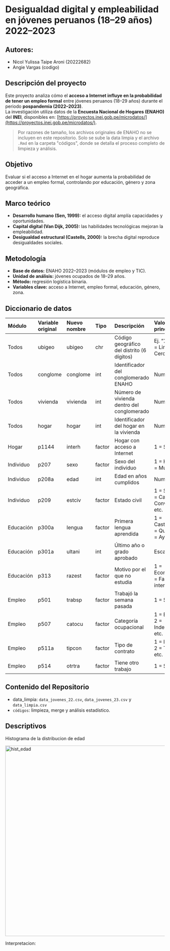 # Desigualdad digital y empleabilidad en jóvenes peruanos (18–29 años) 2022–2023

##  Autores: 
- Nicol Yulissa Taipe Aroni (20222682)
- Angie Vargas (codigo)
  
##  Descripción del proyecto
Este proyecto analiza cómo el **acceso a Internet influye en la probabilidad de tener un empleo formal** entre jóvenes peruanos (18–29 años) durante el periodo **pospandemia (2022–2023)**.  
La investigación utiliza datos de la **Encuesta Nacional de Hogares (ENAHO)** del **INEI**, disponibles en: [https://proyectos.inei.gob.pe/microdatos/](https://proyectos.inei.gob.pe/microdatos/).

> Por razones de tamaño, los archivos originales de ENAHO no se incluyen en este repositorio. Solo se sube la data limpia y el archivo `.Rmd` en la carpeta "códigos", donde se detalla el proceso completo de limpieza y análisis.

##  Objetivo
Evaluar si el acceso a Internet en el hogar aumenta la probabilidad de acceder a un empleo formal, controlando por educación, género y zona geográfica.

##  Marco teórico
- **Desarrollo humano (Sen, 1999):** el acceso digital amplía capacidades y oportunidades.  
- **Capital digital (Van Dijk, 2005):** las habilidades tecnológicas mejoran la empleabilidad.  
- **Desigualdad estructural (Castells, 2000):** la brecha digital reproduce desigualdades sociales.  

##  Metodología
- **Base de datos:** ENAHO 2022–2023 (módulos de empleo y TIC).  
- **Unidad de análisis:** jóvenes ocupados de 18–29 años.  
- **Método:** regresión logística binaria.  
- **Variables clave:** acceso a Internet, empleo formal, educación, género, zona.  

##  Diccionario de datos
| Módulo | Variable original | Nuevo nombre | Tipo | Descripción | Valores principales |
|:--|:--|:--|:--|:--|:--|
| Todos | ubigeo | ubigeo | chr | Código geográfico del distrito (6 dígitos) | Ej. “150101” = Lima-Cercado |
| Todos | conglome | conglome | int | Identificador del conglomerado ENAHO | Numérico |
| Todos | vivienda | vivienda | int | Número de vivienda dentro del conglomerado | Numérico |
| Todos | hogar | hogar | int | Identificador del hogar en la vivienda | Numérico |
| Hogar | p1144 | interh | factor | Hogar con acceso a Internet | 1 = Sí, 2 = No |
| Individuo | p207 | sexo | factor | Sexo del individuo | 1 = Hombre, 2 = Mujer |
| Individuo | p208a | edad | int | Edad en años cumplidos | Numérico |
| Individuo | p209 | estciv | factor | Estado civil | 1 = Soltero, 2 = Casado, 3 = Conviviente, etc. |
| Educación | p300a | lengua | factor | Primera lengua aprendida | 1 = Castellano, 2 = Quechua, 3 = Aymara, etc. |
| Educación | p301a | ultani | int | Último año o grado aprobado | Escala ordinal |
| Educación | p313 | razest | factor | Motivo por el que no estudia | 1 = Económica, 2 = Falta de interés, etc. |
| Empleo | p501 | trabsp | factor | Trabajó la semana pasada | 1 = Sí, 2 = No |
| Empleo | p507 | catocu | factor | Categoría ocupacional | 1 = Empleado, 2 = Independiente, etc. |
| Empleo | p511a | tipcon | factor | Tipo de contrato | 1 = Indefinido, 2 = Temporal, etc. |
| Empleo | p514 | otrtra | factor | Tiene otro trabajo | 1 = Sí, 2 = No |

##  Contenido del Repositorio
- data_limpia: `data_jovenes_22.csv`, `data_jovenes_23.csv` y `data_limpia.csv`  
- `códigos`: limpieza, merge y análisis estadístico.

## Descriptivos
Histograma de la distribucion de edad

<img width="800" height="600" alt="hist_edad" src="https://github.com/user-attachments/assets/7334887f-183e-41eb-81e6-204ef9e7f4f2" />

Interpretacion:





